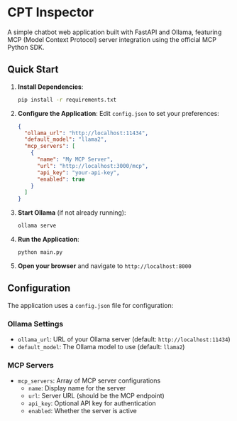 # CPT Inspector

A simple chatbot web application built with FastAPI and Ollama, featuring MCP (Model Context Protocol) server integration using the official MCP Python SDK.

## Quick Start

1. **Install Dependencies**:
   ```bash
   pip install -r requirements.txt
   ```

2. **Configure the Application**:
   Edit `config.json` to set your preferences:
   ```json
   {
     "ollama_url": "http://localhost:11434",
     "default_model": "llama2",
     "mcp_servers": [
       {
         "name": "My MCP Server",
         "url": "http://localhost:3000/mcp",
         "api_key": "your-api-key",
         "enabled": true
       }
     ]
   }
   ```

3. **Start Ollama** (if not already running):
   ```bash
   ollama serve
   ```

4. **Run the Application**:
   ```bash
   python main.py
   ```

5. **Open your browser** and navigate to `http://localhost:8000`

## Configuration

The application uses a `config.json` file for configuration:

### Ollama Settings
- `ollama_url`: URL of your Ollama server (default: `http://localhost:11434`)
- `default_model`: The Ollama model to use (default: `llama2`)

### MCP Servers
- `mcp_servers`: Array of MCP server configurations
  - `name`: Display name for the server
  - `url`: Server URL (should be the MCP endpoint)
  - `api_key`: Optional API key for authentication
  - `enabled`: Whether the server is active
